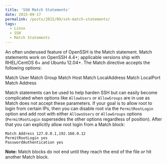 ```yaml
---
title: 'SSH Match Statements'
date: 2015-09-17
permalink: /posts/2015/09/ssh-match-statements/
tags:
  - Linux
  - SSH
  - Match Statements
---
```


An often underused feature of OpenSSH is the Match statement. Match statements work on OpenSSH 4.4+; applicable versions ship with RHEL/CentOS 6+ and Ubuntu 12.04+. The Match directive accepts the following options:

Match User
Match Group
Match Host
Match LocalAddress
Match LocalPort
Match Address

Match statements can be used to help harden SSH but can easily become complicated when options like `AllowUsers` or `AllowGroups` are in use as Match does not accept these parameters. If your goal is to allow root to login from certain IPs, then you can disable root via the `PermitRootLogin` option and add root with either `AllowsUsers` or `AllowGroups` options (`PermitRootLogin` supersedes the other options regardless of position). After that you can explicitly allow root login from a Match block:

```
Match Address 127.0.0.1,192.168.0.12
PermitRootLogin yes
PasswordAuthentication yes
```

**Note:** Match blocks do not end until they reach the end of the file *or* hit another Match block.
